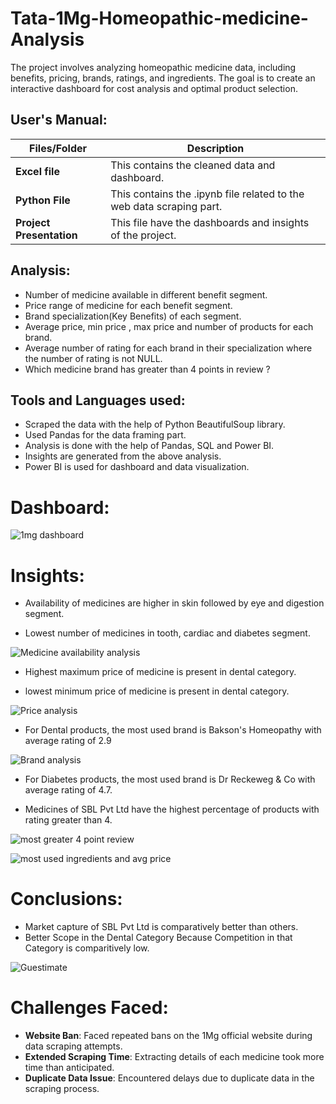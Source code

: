 # Tata-1Mg-Homeopathic-medicine-Analysis

The project involves analyzing homeopathic medicine data, including benefits, pricing, brands, ratings, and ingredients. The goal is to create an interactive dashboard for cost analysis and optimal product selection.


##   **User's Manual:**

| Files/Folder| Description |
| ------------- | ------------- |
| **Excel file** | This contains the cleaned data and dashboard.  |
| **Python File** | This contains the .ipynb file related to the web data scraping part.  |
| **Project Presentation** | This file have the dashboards and insights of the project. |

##   Analysis:

- Number of medicine available in different benefit segment.
- Price range of medicine for each benefit segment.
- Brand specialization(Key Benefits) of each segment.
- Average price, min price , max price and number of products for each brand.
- Average number of rating for each brand in their specialization where  the number of rating is not NULL.
- Which medicine brand has greater than 4 points in review ?

##  Tools and Languages used:

- Scraped the data with the help of Python BeautifulSoup library.
- Used Pandas for the data framing part.
- Analysis is done with the help of Pandas, SQL and Power BI.
- Insights are generated from the above analysis.
- Power BI is used for dashboard and data visualization.

# Dashboard:
![1mg dashboard](https://github.com/ankitpal154/Capstone_project/assets/139064260/e9d479ef-7ca7-4924-a389-0008cc786d79)



# Insights:

- Availability of  medicines are higher in skin followed by eye and digestion segment.

- Lowest number of medicines in tooth, cardiac and diabetes segment.


![Medicine availability analysis](https://github.com/ankitpal154/Capstone_project/assets/139064260/0a592d2d-c71e-479d-82fd-4e6b552b44ee)


- Highest maximum price of medicine is present in dental category.

- lowest minimum price of medicine is present in dental category.

![Price analysis](https://github.com/ankitpal154/Capstone_project/assets/139064260/aaa5f33b-2b1c-4553-9658-75c3c1064a86)



- For Dental products, the most used brand is Bakson's Homeopathy with average rating of 2.9


![Brand analysis](https://github.com/ankitpal154/Capstone_project/assets/139064260/d5f9a4f3-c7d2-4658-8bd9-4459ffaa5ade)




- For Diabetes products, the most used brand is Dr Reckeweg & Co with average rating of 4.7.

- Medicines of SBL Pvt Ltd have the highest percentage of products with rating greater than 4.


![most greater 4 point review](https://github.com/ankitpal154/Capstone_project/assets/139064260/ff8a85f1-2a46-4351-808a-a820497eebaa)

![most used ingredients and avg price](https://github.com/ankitpal154/Capstone_project/assets/139064260/3b80bcaa-54e2-4dfd-9a7c-9fbdd909a33f)
# Conclusions:

- Market capture of SBL Pvt Ltd is comparatively better than others.
- Better Scope in the Dental Category Because Competition in that Category is comparitively low.
 
![Guestimate](https://github.com/ankitpal154/Capstone_project/assets/139064260/22524af8-bb53-48ef-940a-4455a0211aa0)
# Challenges Faced:
- **Website Ban**: Faced repeated bans on the 1Mg official website during data scraping attempts.
- **Extended Scraping Time**: Extracting details of each medicine took more time than anticipated.
- **Duplicate Data Issue**: Encountered delays due to duplicate data in the scraping process.
